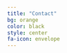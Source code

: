 ```yaml
---
title: "Contact"
bg: orange
color: black
style: center
fa-icon: envelope
---
```


<span class="fa-stack subtlecircle" style="font-size:30px; background:rgba(255,166,0,0.1)">
  <i class="fa fa-circle fa-stack-2x text-white"></i>
  <a href="mailto:trekawek@gmail.com">
    <i class="fa fa-at fa-stack-1x text-black"></i>
  </a>
</span>
<span class="fa-stack subtlecircle" style="font-size:30px; background:rgba(255,166,0,0.1)">
  <i class="fa fa-circle fa-stack-2x text-white"></i>
  <a href="callto:trekawek">
    <i class="fa fa-skype fa-stack-1x text-black"></i>
  </a>
</span>
<span class="fa-stack subtlecircle" style="font-size:30px; background:rgba(255,166,0,0.1)">
  <i class="fa fa-circle fa-stack-2x text-white"></i>
  <a href="https://github.com/trekawek/">
    <i class="fa fa-github fa-stack-1x text-black"></i>
  </a>
</span>
<span class="fa-stack subtlecircle" style="font-size:30px; background:rgba(255,166,0,0.1)">
  <i class="fa fa-circle fa-stack-2x text-white"></i>
  <a href="http://stackoverflow.com/users/1777058/tomek-rekawek">
    <i class="fa fa-stack-overflow fa-stack-1x text-black"></i>
  </a>
</span>
<span class="fa-stack subtlecircle" style="font-size:30px; background:rgba(255,166,0,0.1)">
  <i class="fa fa-circle fa-stack-2x text-white"></i>
  <a href="https://twitter.com/Tomek1024">
    <i class="fa fa-twitter fa-stack-1x text-black"></i>
  </a>
</span>
<span class="fa-stack subtlecircle" style="font-size:30px; background:rgba(255,166,0,0.1)">
  <i class="fa fa-circle fa-stack-2x text-white"></i>
  <a href="http://www.linkedin.com/in/tomaszrekawek">
    <i class="fa fa-linkedin fa-stack-1x text-black"></i>
  </a>
</span>
